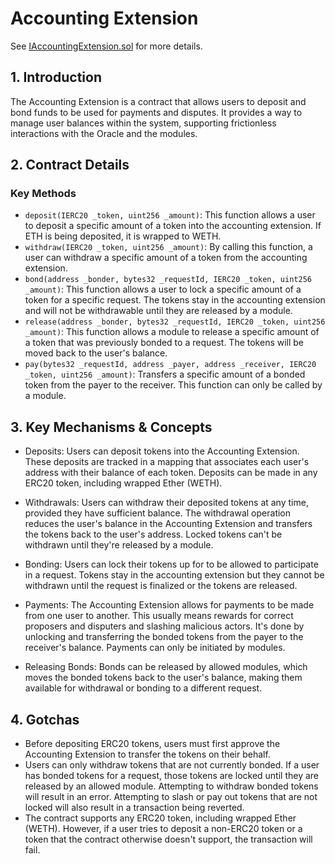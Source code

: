# Accounting Extension

See [IAccountingExtension.sol](/solidity/interfaces/extensions/IAccountingExtension.sol/interface.IAccountingExtension.md) for more details.

## 1. Introduction

The Accounting Extension is a contract that allows users to deposit and bond funds to be used for payments and disputes. It provides a way to manage user balances within the system, supporting frictionless interactions with the Oracle and the modules.

## 2. Contract Details

### Key Methods

- `deposit(IERC20 _token, uint256 _amount)`: This function allows a user to deposit a specific amount of a token into the accounting extension. If ETH is being deposited, it is wrapped to WETH.
- `withdraw(IERC20 _token, uint256 _amount)`: By calling this function, a user can withdraw a specific amount of a token from the accounting extension.
- `bond(address _bonder, bytes32 _requestId, IERC20 _token, uint256 _amount)`: This function allows a user to lock a specific amount of a token for a specific request. The tokens stay in the accounting extension and will not be withdrawable until they are released by a module.
- `release(address _bonder, bytes32 _requestId, IERC20 _token, uint256 _amount)`: This function allows a module to release a specific amount of a token that was previously bonded to a request. The tokens will be moved back to the user's balance.
- `pay(bytes32 _requestId, address _payer, address _receiver, IERC20 _token, uint256 _amount)`: Transfers a specific amount of a bonded token from the payer to the receiver. This function can only be called by a module.

## 3. Key Mechanisms & Concepts

- Deposits: Users can deposit tokens into the Accounting Extension. These deposits are tracked in a mapping that associates each user's address with their balance of each token. Deposits can be made in any ERC20 token, including wrapped Ether (WETH).

- Withdrawals: Users can withdraw their deposited tokens at any time, provided they have sufficient balance. The withdrawal operation reduces the user's balance in the Accounting Extension and transfers the tokens back to the user's address. Locked tokens can't be withdrawn until they're released by a module.

- Bonding: Users can lock their tokens up for to be allowed to participate in a request. Tokens stay in the accounting extension but they cannot be withdrawn until the request is finalized or the tokens are released.

- Payments: The Accounting Extension allows for payments to be made from one user to another. This usually means rewards for correct proposers and disputers and slashing malicious actors. It's done by unlocking and transferring the bonded tokens from the payer to the receiver's balance. Payments can only be initiated by modules.

- Releasing Bonds: Bonds can be released by allowed modules, which moves the bonded tokens back to the user's balance, making them available for withdrawal or bonding to a different request.

## 4. Gotchas

- Before depositing ERC20 tokens, users must first approve the Accounting Extension to transfer the tokens on their behalf.
-  Users can only withdraw tokens that are not currently bonded. If a user has bonded tokens for a request, those tokens are locked until they are released by an allowed module. Attempting to withdraw bonded tokens will result in an error. Attempting to slash or pay out tokens that are not locked will also result in a transaction being reverted.
- The contract supports any ERC20 token, including wrapped Ether (WETH). However, if a user tries to deposit a non-ERC20 token or a token that the contract otherwise doesn't support, the transaction will fail.
